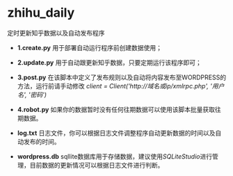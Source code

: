 ﻿# zhihu_daily
定时更新知乎数据以及自动发布程序

- **1.create.py**
用于部署自动运行程序前创建数据使用；

- **2.update.py**
用于自动跟更新知乎数据，只要定期运行该程序即可；

- **3.post.py**
在该脚本中定义了发布规则以及自动将内容发布至WORDPRESS的方法，运行前请手动修改
*client = Client('http://域名或ip/xmlrpc.php', '用户名', '密码')*

- **4.robot.py**
如果你的数据暂时没有任何往期数据可以使用该脚本批量获取往期数据。

- **log.txt**
日志文件，你可以根据日志文件调整程序自动更新数据的时间以及自动发布的时间。

- **wordpress.db**
sqllite数据库用于存储数据，建议使用*SQLiteStudio*进行管理，目前数据的更新情况可以根据日志文件进行判断。